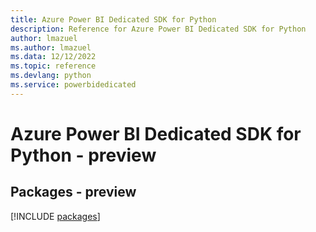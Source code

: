```yaml
---
title: Azure Power BI Dedicated SDK for Python
description: Reference for Azure Power BI Dedicated SDK for Python
author: lmazuel
ms.author: lmazuel
ms.data: 12/12/2022
ms.topic: reference
ms.devlang: python
ms.service: powerbidedicated
---
```

# Azure Power BI Dedicated SDK for Python - preview
## Packages - preview
[!INCLUDE [packages](power-bi-dedicated-index.md)]